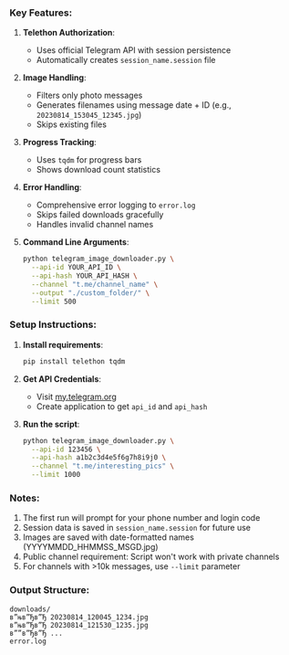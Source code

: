 ﻿### Key Features:

1. **Telethon Authorization**:
   - Uses official Telegram API with session persistence
   - Automatically creates `session_name.session` file

2. **Image Handling**:
   - Filters only photo messages
   - Generates filenames using message date + ID (e.g., `20230814_153045_12345.jpg`)
   - Skips existing files

3. **Progress Tracking**:
   - Uses `tqdm` for progress bars
   - Shows download count statistics

4. **Error Handling**:
   - Comprehensive error logging to `error.log`
   - Skips failed downloads gracefully
   - Handles invalid channel names

5. **Command Line Arguments**:
   ```bash
   python telegram_image_downloader.py \
     --api-id YOUR_API_ID \
     --api-hash YOUR_API_HASH \
     --channel "t.me/channel_name" \
     --output "./custom_folder/" \
     --limit 500
   ```

### Setup Instructions:

1. **Install requirements**:
   ```bash
   pip install telethon tqdm
   ```

2. **Get API Credentials**:
   - Visit [my.telegram.org](https://my.telegram.org/)
   - Create application to get `api_id` and `api_hash`

3. **Run the script**:
   ```bash
   python telegram_image_downloader.py \
     --api-id 123456 \
     --api-hash a1b2c3d4e5f6g7h8i9j0 \
     --channel "t.me/interesting_pics" \
     --limit 1000
   ```

### Notes:

1. The first run will prompt for your phone number and login code
2. Session data is saved in `session_name.session` for future use
3. Images are saved with date-formatted names (YYYYMMDD_HHMMSS_MSGD.jpg)
4. Public channel requirement: Script won't work with private channels
5. For channels with >10k messages, use `--limit` parameter

### Output Structure:
```
downloads/
в”њв”Ђв”Ђ 20230814_120045_1234.jpg
в”њв”Ђв”Ђ 20230814_121530_1235.jpg
в””в”Ђв”Ђ ...
error.log
```

